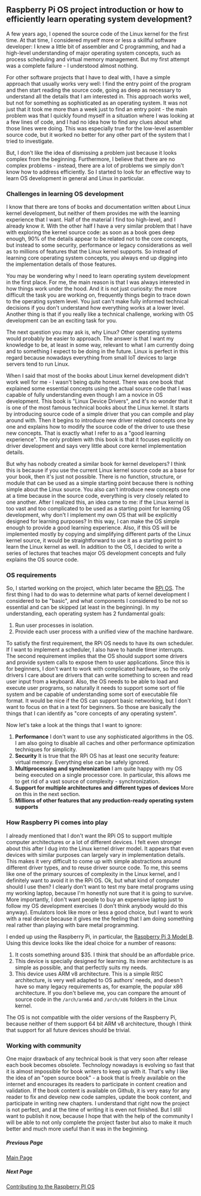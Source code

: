 ## Raspberry Pi OS project introduction or how to efficiently learn operating system development?

A few years ago, I opened the source code of the Linux kernel for the first time. At that time, I considered myself more or less a skillful software developer: I knew a little bit of assembler and C programming, and had a high-level understanding of major operating system concepts, such as process scheduling and virtual memory management. But my first attempt was a complete failure - I understood almost nothing.

For other software projects that I have to deal with, I have a simple approach that usually works very well: I find the entry point of the program and then start reading the source code, going as deep as necessary to understand all the details that I am interested in. This approach works well, but not for something as sophisticated as an operating system. It was not just that it took me more than a week just to find an entry point - the main problem was that I quickly found myself in a situation where I was looking at a few lines of code,  and I had no idea how to find any clues about what those lines were doing. This was especially true for the low-level assembler source code, but it worked no better for any other part of the system that I tried to investigate. 

But, I don't like the idea of dismissing a problem just because it looks complex from the beginning. Furthermore, I believe that there are no complex problems - instead, there are a lot of problems we simply don't know how to address efficiently. So I started to look for an effective way to learn OS development in general and Linux in particular.

### Challenges in learning OS development

I know that there are tons of books and documentation written about Linux kernel development, but neither of them provides me with the learning experience that I want. Half of the material I find too high-level, and I already know it. With the other half I have a very similar problem that I have with exploring the kernel source code: as soon as a book goes deep enough, 90% of the details appear to be related not to the core concepts, but instead to some security, performance or legacy considerations as well as to millions of features that the Linux kernel supports. So instead of learning core operating system concepts, you always end up digging into the implementation details of those features.

You may be wondering why I need to learn operating system development in the first place. For me, the main reason is that I was always interested in how things work under the hood. And it is not just curiosity: the more difficult the task you are working on, frequently things begin to trace down to the operating system level. You just can't make fully informed technical decisions if you don't understand how everything works at a lower level. Another thing is that if you really like a technical challenge, working with OS development can be an exciting task for you.

The next question you may ask is, why Linux? Other operating systems would probably be easier to approach. The answer is that I want my knowledge to be, at least in some way, relevant to what I am currently doing and to something I expect to be doing in the future. Linux is perfect in this regard because nowadays everything from small IoT devices to large servers tend to run Linux.

When I said that most of the books about Linux kernel development didn't work well for me - I wasn't being quite honest. There was one book that explained some essential concepts using the actual source code that I was capable of fully understanding even though I am a novice in OS development. This book is "Linux Device Drivers", and it's no wonder that it is one of the most famous technical books about the Linux kernel. It starts by introducing source code of a simple driver that you can compile and play around with. Then it begins to introduce new driver related concepts one by one and explains how to modify the source code of the driver to use these new concepts. That is exactly what I refer to as a "good learning experience". The only problem with this book is that it focuses explicitly on driver development and says very little about core kernel implementation details.

But why has nobody created a similar book for kernel developers? I think this is because if you use the current Linux kernel source code as a base for your book, then it's just not possible. There is no function, structure, or module that can be used as a simple starting point because there is nothing simple about the Linux source. You also can't introduce new concepts one at a time because in the source code, everything is very closely related to one another. After I realized this, an idea came to me: if the Linux kernel is too vast and too complicated to be used as a starting point for learning OS development, why don't I implement my own OS that will be explicitly designed for learning purposes? In this way, I can make the OS simple enough to provide a good learning experience. Also, if this OS will be implemented mostly by copying and simplifying different parts of the Linux kernel source, it would be straightforward to use it as a starting point to learn the Linux kernel as well. In addition to the OS, I decided to write a series of lectures that teaches major OS development concepts and fully explains the OS source code.

### OS requirements

So, I started working on the project, which later became the [RPi OS](https://github.com/s-matyukevich/raspberry-pi-os). The first thing I had to do was to determine what parts of kernel development I considered to be "basic", and what components I considered to be not so essential and can be skipped (at least in the beginning). In my understanding, each operating system has 2 fundamental goals:

1. Run user processes in isolation.
1. Provide each user process with a unified view of the machine hardware.

To satisfy the first requirement, the RPi OS needs to have its own scheduler. If I want to implement a scheduler, I also have to handle timer interrupts. The second requirement implies that the OS should support some drivers and provide system calls to expose them to user applications. Since this is for beginners, I don't want to work with complicated hardware, so the only drivers I care about are drivers that can write something to screen and read user input from a keyboard. Also, the OS needs to be able to load and execute user programs, so naturally it needs to support some sort of file system and be capable of understanding some sort of executable file format. It would be nice if the OS can support basic networking, but I don't want to focus on that in a text for beginners. So those are basically the things that I can identify as "core concepts of any operating system".

Now let's take a look at the things that I want to ignore:
1. **Performance** I don't want to use any sophisticated algorithms in the OS. I am also going to disable all caches and other performance optimization techniques for simplicity.
1. **Security** It is true that the RPi OS has at least one security feature: virtual memory. Everything else can be safely ignored.
1. **Multiprocessing and synchronization** I am quite happy with my OS being executed on a single processor core. In particular, this allows me to get rid of a vast source of complexity - synchronization. 
1. **Support for multiple architectures and different types of devices** More on this in the next section.
1. **Millions of other features that any production-ready operating system supports**

### How Raspberry Pi comes into play

I already mentioned that I don't want the RPi OS to support multiple computer architectures or a lot of different devices. I felt even stronger about this after I dug into the Linux kernel driver model. It appears that even devices with similar purposes can largely vary in implementation details. This makes it very difficult to come up with simple abstractions around different driver types, and to reuse driver source code. To me, this seems like one of the primary sources of complexity in the Linux kernel, and I definitely want to avoid it in the RPi OS. Ok, but what kind of computer should I use then? I clearly don't want to test my bare metal programs using my working laptop, because I'm honestly not sure that it is going to survive. More importantly, I don't want people to buy an expensive laptop just to follow my OS development exercises (I don't think anybody would do this anyway). Emulators look like more or less a good choice, but I want to work with a real device because it gives me the feeling that I am doing something real rather than playing with bare metal programming.

I ended up using the Raspberry Pi, in particular, the [Raspberry Pi 3 Model B](https://www.raspberrypi.org/products/raspberry-pi-3-model-b/). Using this device looks like the ideal choice for a number of reasons:

1. It costs something around $35. I think that should be an affordable price.
1. This device is specially designed for learning. Its inner architecture is as simple as possible, and that perfectly suits my needs.
1. This device uses ARM v8 architecture. This is a simple RISC architecture, is very well adapted to OS authors' needs, and doesn't have so many legacy requirements as, for example, the popular x86 architecture. If you don't believe me, you can compare the amount of source code in the `/arch/arm64` and `/arch/x86` folders in the Linux kernel.

The OS is not compatible with the older versions of the Raspberry Pi, because neither of them support 64 bit ARM v8 architecture, though I think that support for all future devices should be trivial.

### Working with community

One major drawback of any technical book is that very soon after release each book becomes obsolete. Technology nowadays is evolving so fast that it is almost impossible for book writers to keep up with it. That's why I like the idea of an "open source book" - a book that is freely available on the internet and encourages its readers to participate in content creation and validation. If the book content is available on Github, it is very easy for any reader to fix and develop new code samples, update the book content, and participate in writing new chapters. I understand that right now the project is not perfect, and at the time of writing it is even not finished. But I still want to publish it now, because I hope that with the help of the community I will be able to not only complete the project faster but also to make it much better and much more useful than it was in the beginning. 

##### Previous Page

[Main Page](https://github.com/s-matyukevich/raspberry-pi-os#learning-operating-system-development-using-linux-kernel-and-raspberry-pi)

##### Next Page

[Contributing to the Raspberry PI OS](../docs/Contributions.md)
